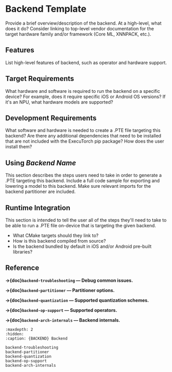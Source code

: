# Backend Template

Provide a brief overview/description of the backend. At a high-level, what does it do? Consider linking to top-level vendor documentation for the target hardware family and/or framework (Core ML, XNNPACK, etc.).

## Features

List high-level features of backend, such as operator and hardware support.

## Target Requirements

What hardware and software is required to run the backend on a specific device? For example, does it require specific iOS or Android OS versions? If it's an NPU, what hardware models are supported?

## Development Requirements

What software and hardware is needed to create a .PTE file targeting this backend? Are there any additional dependencies that need to be installed that are not included with the ExecuTorch pip package? How does the user install them?

## Using *Backend Name*

This section describes the steps users need to take in order to generate a .PTE targeting this backend. Include a full code sample for exporting and lowering a model to this backend. Make sure relevant imports for the backend partitioner are included.

## Runtime Integration

This section is intended to tell the user all of the steps they'll need to take to be able to run a .PTE file on-device that is targeting the given backend.
- What CMake targets should they link to?
- How is this backend compiled from source?
- Is the backend bundled by default in iOS and/or Android pre-built libraries?

## Reference

**→{doc}`backend-troubleshooting` — Debug common issues.**

**→{doc}`backend-partitioner` — Partitioner options.**

**→{doc}`backend-quantization` — Supported quantization schemes.**

**→{doc}`backend-op-support` — Supported operators.**

**→{doc}`backend-arch-internals` — Backend internals.**

```{toctree}
:maxdepth: 2
:hidden:
:caption: {BACKEND} Backend

backend-troubleshooting
backend-partitioner
backend-quantization
backend-op-support
backend-arch-internals
